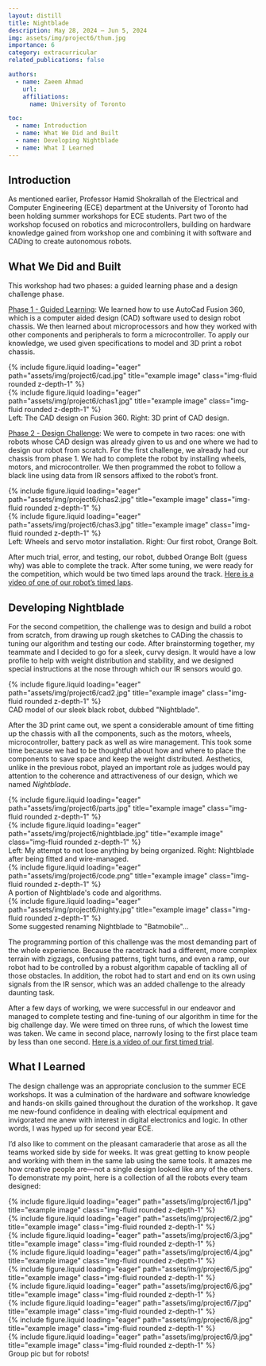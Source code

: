 ```yaml
---
layout: distill
title: Nightblade
description: May 28, 2024 — Jun 5, 2024
img: assets/img/project6/thum.jpg
importance: 6
category: extracurricular
related_publications: false

authors:
  - name: Zaeem Ahmad
    url: 
    affiliations:
      name: University of Toronto

toc:
  - name: Introduction
  - name: What We Did and Built
  - name: Developing Nightblade
  - name: What I Learned
---
```


## Introduction

As mentioned earlier, Professor Hamid Shokrallah of the Electrical and Computer Engineering (ECE) department at the University of Toronto had been holding summer workshops for ECE students. Part two of the workshop focused on robotics and microcontrollers, building on hardware knowledge gained from workshop one and combining it with software and CADing to create autonomous robots.

## What We Did and Built

This workshop had two phases: a guided learning phase and a design challenge phase.

<u>Phase 1 - Guided Learning</u>: We learned how to use AutoCad Fusion 360, which is a computer aided design (CAD) software used to design robot chassis. We then learned about microprocessors and how they worked with other components and peripherals to form a microcontroller. To apply our knowledge, we used given specifications to model and 3D print a robot chassis. 

<div class="row">
    <div class="col-sm mt-3 mt-md-0">
        {% include figure.liquid loading="eager" path="assets/img/project6/cad.jpg" title="example image" class="img-fluid rounded z-depth-1" %}
    </div>
    <div class="col-sm mt-3 mt-md-0">
        {% include figure.liquid loading="eager" path="assets/img/project6/chas1.jpg" title="example image" class="img-fluid rounded z-depth-1" %}
    </div>
</div>
<div class="caption">
    Left: The CAD design on Fusion 360. Right: 3D print of CAD design.
</div>

<u>Phase 2 - Design Challenge</u>: We were to compete in two races: one with robots whose CAD design was already given to us and one where we had to design our robot from scratch. For the first challenge, we already had our chassis from phase 1. We had to complete the robot by installing wheels, motors, and microcontroller. We then programmed the robot to follow a black line using data from IR sensors affixed to the robot’s front. 

<div class="row">
    <div class="col-sm mt-3 mt-md-0">
        {% include figure.liquid loading="eager" path="assets/img/project6/chas2.jpg" title="example image" class="img-fluid rounded z-depth-1" %}
    </div>
    <div class="col-sm mt-3 mt-md-0">
        {% include figure.liquid loading="eager" path="assets/img/project6/chas3.jpg" title="example image" class="img-fluid rounded z-depth-1" %}
    </div>
</div>
<div class="caption">
    Left: Wheels and servo motor installation. Right: Our first robot, Orange Bolt.
</div>

After much trial, error, and testing, our robot, dubbed Orange Bolt (guess why) was able to complete the track. After some tuning, we were ready for the competition, which would be two timed laps around the track. [Here is a video of one of our robot’s timed laps](https://youtu.be/bRltscjyPlU).

## Developing Nightblade

For the second competition, the challenge was to design and build a robot from scratch, from drawing up rough sketches to CADing the chassis to tuning our algorithm and testing our code. After brainstorming together, my teammate and I decided to go for a sleek, curvy design. It would have a low profile to help with weight distribution and stability, and we designed special instructions at the nose through which our IR sensors would go.

<div class="row">
    <div class="col-sm mt-3 mt-md-0">
        {% include figure.liquid loading="eager" path="assets/img/project6/cad2.jpg" title="example image" class="img-fluid rounded z-depth-1" %}
    </div>
</div>
<div class="caption">
    CAD model of our sleek black robot, dubbed "Nightblade". 
</div>

After the 3D print came out, we spent a considerable amount of time fitting up the chassis with all the components, such as the motors, wheels, microcontroller, battery pack as well as wire management. This took some time because we had to be thoughtful about how and where to place the components to save space and keep the weight distributed. Aesthetics, unlike in the previous robot, played an important role as judges would pay attention to the coherence and attractiveness of our design, which we named *Nightblade*.

<div class="row">
    <div class="col-sm mt-3 mt-md-0">
        {% include figure.liquid loading="eager" path="assets/img/project6/parts.jpg" title="example image" class="img-fluid rounded z-depth-1" %}
    </div>
    <div class="col-sm mt-3 mt-md-0">
        {% include figure.liquid loading="eager" path="assets/img/project6/nightblade.jpg" title="example image" class="img-fluid rounded z-depth-1" %}
    </div>
</div>
<div class="caption">
    Left: My attempt to not lose anything by being organized. Right: Nightblade after being fitted and wire-managed.
</div>

<div class="row">
    <div class="col-sm mt-3 mt-md-0">
        {% include figure.liquid loading="eager" path="assets/img/project6/code.png" title="example image" class="img-fluid rounded z-depth-1" %}
    </div>
</div>
<div class="caption">
    A portion of Nightblade's code and algorithms.
</div>

<div class="row">
    <div class="col-sm mt-3 mt-md-0">
        {% include figure.liquid loading="eager" path="assets/img/project6/nighty.jpg" title="example image" class="img-fluid rounded z-depth-1" %}
    </div>
</div>
<div class="caption">
    Some suggested renaming Nightblade to "Batmobile"...
</div>

The programming portion of this challenge was the most demanding part of the whole experience. Because the racetrack had a different, more complex terrain with zigzags, confusing patterns, tight turns, and even a ramp, our robot had to be controlled by a robust algorithm capable of tackling all of those obstacles. In addition, the robot had to start and end on its own using signals from the IR sensor, which was an added challenge to the already daunting task. 

After a few days of working, we were successful in our endeavor and managed to complete testing and fine-tuning of our algorithm in time for the big challenge day. We were timed on three runs, of which the lowest time was taken. We came in second place, narrowly losing to the first place team by less than one second. [Here is a video of our first timed trial](https://youtu.be/FEt-2VCVJwU).

## What I Learned

The design challenge was an appropriate conclusion to the summer ECE workshops. It was a culmination of the hardware and software knowledge and hands-on skills gained throughout the duration of the workshop. It gave me new-found confidence in dealing with electrical equipment and invigorated me anew with interest in digital electronics and logic. In other words, I was hyped up for second year ECE. 

I’d also like to comment on the pleasant camaraderie that arose as all the teams worked side by side for weeks. It was great getting to know people and working with them in the same lab using the same tools. It amazes me how creative people are—not a single design looked like any of the others. To demonstrate my point, here is a collection of all the robots every team designed:

<div class="row">
    <div class="col-sm mt-3 mt-md-0">
        {% include figure.liquid loading="eager" path="assets/img/project6/1.jpg" title="example image" class="img-fluid rounded z-depth-1" %}
    </div>
    <div class="col-sm mt-3 mt-md-0">
        {% include figure.liquid loading="eager" path="assets/img/project6/2.jpg" title="example image" class="img-fluid rounded z-depth-1" %}
    </div>
</div>

<div class="row">
    <div class="col-sm mt-3 mt-md-0">
        {% include figure.liquid loading="eager" path="assets/img/project6/3.jpg" title="example image" class="img-fluid rounded z-depth-1" %}
    </div>
    <div class="col-sm mt-3 mt-md-0">
        {% include figure.liquid loading="eager" path="assets/img/project6/4.jpg" title="example image" class="img-fluid rounded z-depth-1" %}
    </div>
</div>

<div class="row">
    <div class="col-sm mt-3 mt-md-0">
        {% include figure.liquid loading="eager" path="assets/img/project6/5.jpg" title="example image" class="img-fluid rounded z-depth-1" %}
    </div>
    <div class="col-sm mt-3 mt-md-0">
        {% include figure.liquid loading="eager" path="assets/img/project6/6.jpg" title="example image" class="img-fluid rounded z-depth-1" %}
    </div>
</div>

<div class="row">
    <div class="col-sm mt-3 mt-md-0">
        {% include figure.liquid loading="eager" path="assets/img/project6/7.jpg" title="example image" class="img-fluid rounded z-depth-1" %}
    </div>
    <div class="col-sm mt-3 mt-md-0">
        {% include figure.liquid loading="eager" path="assets/img/project6/8.jpg" title="example image" class="img-fluid rounded z-depth-1" %}
    </div>
</div>

<div class="row">
    <div class="col-sm mt-3 mt-md-0">
        {% include figure.liquid loading="eager" path="assets/img/project6/9.jpg" title="example image" class="img-fluid rounded z-depth-1" %}
    </div>
</div>
<div class="caption">
    Group pic but for robots!
</div>
